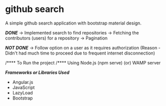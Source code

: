 # github search

A simple github search application with bootstrap material design.

***DONE***
-> Implemented search to find repositories
-> Fetching the contributors (users) for a repository
-> Pagination

***NOT DONE***
-> Follow option on a user as it requires authorization
(Reason - Didn't had much time to proceed due to frequent internet disconnection)


/**** To Run the project /****
  Using Node.js (npm serve)
        (or)
    WAMP server


***Frameworks or Libraries Used***
- Angular.js
- JavaScript
- LazyLoad
- Bootstrap
